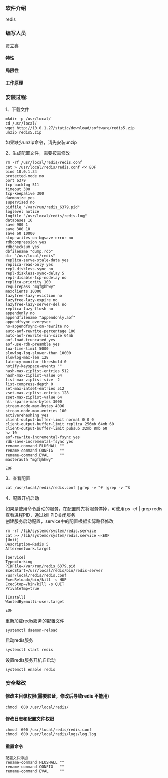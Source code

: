 ### 软件介绍

redis

### 编写人员 

贾立鑫

#### 特性

#### 局限性

#### 工作原理

### 安装过程:


1、下载文件
```
mkdir -p /usr/local/
cd /usr/local/
wget http://10.0.1.27/static/download/software/redis5.zip 
unzip redis5.zip
```

如果缺少unzip命令，请先安装unzip

2、生成配置文件，需要按需修改
```
rm -rf /usr/local/redis/redis.conf
cat > /usr/local/redis/redis.conf << EOF
bind 10.0.1.34
protected-mode no
port 6379
tcp-backlog 511
timeout 300
tcp-keepalive 300
daemonize yes
supervised no
pidfile "/var/run/redis_6379.pid"
loglevel notice
logfile "/usr/local/redis/redis.log"
databases 16
save 900 1
save 300 10
save 60 10000
stop-writes-on-bgsave-error no
rdbcompression yes
rdbchecksum yes
dbfilename "dump.rdb"
dir "/usr/local/redis"
replica-serve-stale-data yes
replica-read-only yes
repl-diskless-sync no
repl-diskless-sync-delay 5
repl-disable-tcp-nodelay no
replica-priority 100
requirepass "mgf@hhwy"
maxclients 10000
lazyfree-lazy-eviction no
lazyfree-lazy-expire no
lazyfree-lazy-server-del no
replica-lazy-flush no
appendonly no
appendfilename "appendonly.aof"
appendfsync everysec
no-appendfsync-on-rewrite no
auto-aof-rewrite-percentage 100
auto-aof-rewrite-min-size 64mb
aof-load-truncated yes
aof-use-rdb-preamble yes
lua-time-limit 5000
slowlog-log-slower-than 10000
slowlog-max-len 128
latency-monitor-threshold 0
notify-keyspace-events ""
hash-max-ziplist-entries 512
hash-max-ziplist-value 64
list-max-ziplist-size -2
list-compress-depth 0
set-max-intset-entries 512
zset-max-ziplist-entries 128
zset-max-ziplist-value 64
hll-sparse-max-bytes 3000
stream-node-max-bytes 4096
stream-node-max-entries 100
activerehashing yes
client-output-buffer-limit normal 0 0 0
client-output-buffer-limit replica 256mb 64mb 60
client-output-buffer-limit pubsub 32mb 8mb 60
hz 10
aof-rewrite-incremental-fsync yes
rdb-save-incremental-fsync yes
rename-command FLUSHALL ""
rename-command CONFIG   ""
rename-command EVAL     ""
masterauth "mgf@hhwy"

EOF

```

3、查看配置

```
cat /usr/local/redis/redis.conf |grep -v ^# |grep -v ^$
```

4、配置开机启动    

如果是使用命令启动的服务，在配置前先将服务停掉，可使用ps -ef | grep redis查看进程PID，通过kill PID关闭服务    
创建服务启动配置，service中的配置根据实际路径修改

```
rm -rf /lib/systemd/system/redis.service 
cat >> /lib/systemd/system/redis.service <<EOF
[Unit]
Description=Redis 5
After=network.target

[Service]
Type=forking
PIDFile=/var/run/redis_6379.pid
ExecStart=/usr/local/redis/bin/redis-server /usr/local/redis/redis.conf
ExecReload=/bin/kill -s HUP 
ExecStop=/bin/kill -s QUIT 
PrivateTmp=true

[Install]
WantedBy=multi-user.target

EOF

```

重新加载redis服务的配置文件
```
systemctl daemon-reload
```

启动redis服务
```
systemctl start redis
```

设置redis服务开机自启动
```
systemctl enable redis
```




### 安全整改

#### 修改主目录权限(需要验证，修改后导致redis 不能用)
```
chmod  600 /usr/local/redis/
```

####  修改日志和配置文件权限

```
chmod  600 /usr/local/redis/redis.conf
chmod  600 /usr/local/redis/logs/log.log
```
#### 重置命令

```
配置文件添加
rename-command FLUSHALL ""
rename-command CONFIG   ""
rename-command EVAL     ""
```
